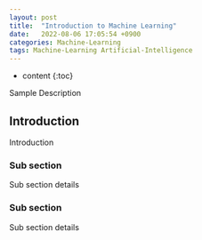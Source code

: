 ```yaml
---
layout: post
title:  "Introduction to Machine Learning"
date:   2022-08-06 17:05:54 +0900
categories: Machine-Learning
tags: Machine-Learning Artificial-Intelligence
---
```


* content
{:toc}

Sample Description



## Introduction

Introduction

### Sub section

Sub section details

### Sub section

Sub section details 
